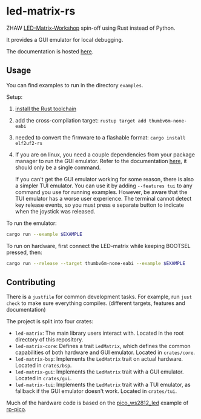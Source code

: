 # led-matrix-rs

ZHAW [LED-Matrix-Workshop] spin-off using Rust instead of Python.

It provides a GUI emulator for local debugging.

The documentation is hosted [here](https://github.zhaw.ch/pages/senk/led-matrix-rs/led_matrix/).

## Usage

You can find examples to run in the directory `examples`.

Setup:
1. [install the Rust toolchain](https://www.rust-lang.org/tools/install)
1. add the cross-compilation target:
   `rustup target add thumbv6m-none-eabi`
1. needed to convert the firmware to a flashable format: `cargo install elf2uf2-rs`
1. If you are on linux, you need a couple dependencies from your package manager to run the GUI emulator.
   Refer to the documentation [here](https://github.com/emilk/egui?tab=readme-ov-file#demo), it should only be a single command.

   If you can't get the GUI emulator working for some reason, there is also a simpler TUI emulator.
   You can use it by adding `--features tui` to any command you use for running examples.
   However, be aware that the TUI emulator has a worse user experience.
   The terminal cannot detect key release events, so you must press e separate button to indicate when the joystick was released.

To run the emulator:

```sh
cargo run --example $EXAMPLE
```

To run on hardware, first connect the LED-matrix while keeping BOOTSEL pressed, then:

```sh
cargo run --release --target thumbv6m-none-eabi --example $EXAMPLE
```

<!-- TODO
    instructions for importing the library in your own Rust project.
    provide cargo-generate template?
-->

## Contributing

There is a `justfile` for common development tasks.
For example, run `just check` to make sure everything compiles. (different targets, features and documentation)

The project is split into four crates:
- `led-matrix`:
  The main library users interact with.
  Located in the root directory of this repository.
- `led-matrix-core`:
  Defines a trait `LedMatrix`, which defines the common capabilities of both hardware and GUI emulator.
  Located in `crates/core`.
- `led-matrix-bsp`:
  Implements the `LedMatrix` trait on actual hardware.
  Located in `crates/bsp`.
- `led-matrix-gui`:
  Implements the `LedMatrix` trait with a GUI emulator.
  Located in `crates/gui`.
- `led-matrix-tui`:
  Implements the `LedMatrix` trait with a TUI emulator, as fallback if the GUI emulator doesn't work.
  Located in `crates/tui`.

Much of the hardware code is based on the [pico_ws2812_led] example of [rp-pico].


[LED-Matrix-Workshop]: https://github.com/InES-HPMM/LED-Matrix-Workshop/tree/main
[pico_ws2812_led]: https://github.com/rp-rs/rp-hal-boards/blob/main/boards/rp-pico/examples/pico_ws2812_led.rs
[rp-pico]: https://github.com/rp-rs/rp-hal-boards/tree/main/boards/rp-pico
